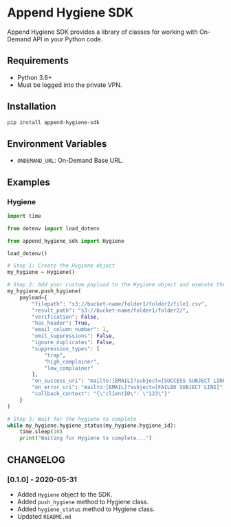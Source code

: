 # Append Hygiene SDK

Append Hygiene SDK provides a library of classes for working with On-Demand API in your Python code.

## Requirements

* Python 3.6+
* Must be logged into the private VPN.

## Installation

```bash
pip install append-hygiene-sdk 
```

## Environment Variables

- `ONDEMAND_URL`: On-Demand Base URL.

## Examples

### Hygiene

```python
import time

from dotenv import load_dotenv

from append_hygiene_sdk import Hygiene

load_dotenv()

# Step 1: Create the Hygiene object
my_hygiene = Hygiene()

# Step 2: Add your custom payload to the Hygiene object and execute the hygiene push
my_hygiene.push_hygiene(
    payload={
        "filepath": "s3://bucket-name/folder1/folder2/file1.csv",
        "result_path": "s3://bucket-name/folder1/folder2/",
        "verification": False,
        "has_header": True,
        "email_column_number": 1,
        "omit_suppressions": False,
        "ignore_duplicates": False,
        "suppression_types": [
            "trap",
            "high_complainer",
            "low_complainer"
        ],
        "on_success_uri": "mailto:[EMAIL]?subject=[SUCCESS SUBJECT LINE]",
        "on_error_uri": "mailto:[EMAIL]?subject=[FAILED SUBJECT LINE]",
        "callback_context": "{\"clientID\": \"123\"}"
    }
)

# Step 3: Wait for the hygiene to complete
while my_hygiene.hygiene_status(my_hygiene.hygiene_id):
    time.sleep(10)
    print("Waiting for Hygiene to complete...")
```

## CHANGELOG

### [0.1.0] - 2020-05-31

- Added `Hygiene` object to the SDK.
- Added `push_hygiene` method to Hygiene class.
- Added `hygiene_status` method to Hygiene class.
- Updated `README.md`